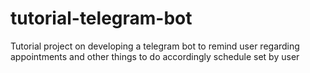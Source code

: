 # tutorial-telegram-bot
Tutorial project on developing a telegram bot to remind user regarding appointments and other things to do accordingly schedule set by user
